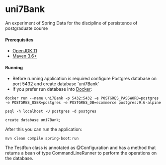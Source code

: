 # uni7Bank
An experiment of Spring Data for the discipline of persistence of postgraduate course

#### Prerequisites
- [OpenJDK 11](https://openjdk.java.net/projects/jdk/11/)
- [Maven 3.6+](https://maven.apache.org/install.html)

#### Running

- Before running application is required configure Postgres database on port 5432 and create database 'uni7Bank'
- If you prefer run database into [Docker](https://docs.docker.com/install/linux/docker-ee/ubuntu/):
```
docker run --name uni7Bank -p 5432:5432 -e POSTGRES_PASSWORD=postgres -e POSTGRES_USER=postgres -e POSTGRES_DB=ecommerce postgres:9.6-alpine
```
```
psql -h localhost -U postgres -d postgres
```
```
create database uni7Bank;
```


After this you can run the application:
```
mvn clean compile spring-boot:run
```

The TestRun class is annotated as @Configuration and has a method that returns a bean of type CommandLineRunner to perform the operations on the database.